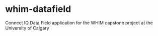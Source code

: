 # whim-datafield
Connect IQ Data Field application for the WHIM capstone project at the University of Calgary
